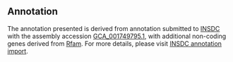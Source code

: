 

Annotation
----------

The annotation presented is derived from annotation submitted to
[INSDC](http://www.insdc.org) with the assembly accession
[GCA\_001749795.1](http://www.ebi.ac.uk/ena/data/view/GCA_001749795.1),
with additional non-coding genes derived from
[Rfam](http://rfam.xfam.org/). For more details, please visit [INSDC
annotation
import](http://ensemblgenomes.org/info/data/insdc_annotation).
